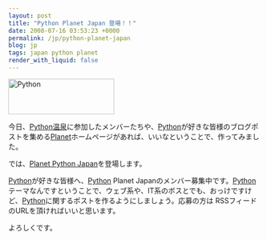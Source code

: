 ```yaml
---
layout: post
title: "Python Planet Japan 登場！！"
date: 2008-07-16 03:53:23 +0000
permalink: /jp/python-planet-japan
blog: jp
tags: japan python planet
render_with_liquid: false
---
```


<p><img src="http://planetpythonjp.ianlewis.org/images/python-logo.gif" alt="Python" width="211" height="71" /></p>
<p>今日、<a href="http://pyspa.org/">Python温泉</a>に参加したメンバーたちや、<a href="http://www.python.org/" title="Python">Python</a>が好きな皆様のブログポストを集める<a href="http://www.planetplanet.org/">Planet</a>ホームページがあれば、いいなということで、作ってみました。</p>
<p>では、<a href="http://planetpythonjp.ianlewis.org/">Planet Python Japan</a><a href="http://planetpythonjp.ianlewis.org/"></a>を登場します。</p>
<p><a href="http://www.python.org/" title="Python">Python</a>が好きな皆様へ、<a href="http://www.python.org/" title="Python">Python</a> Planet Japanのメンバー募集中です。<a href="http://www.python.org/" title="Python">Python</a>テーマなんですということで、ウェブ系や、IT系のボスとでも、おっけですけど、<a href="http://www.python.org/" title="Python">Python</a>に関するポストを作るようにしましょう。応募の方は RSSフィードのURLを頂ければいいと思います。</p>
<p>よろしくです。</p>
<div class="sharethis">
        <script type="text/javascript" language="javascript">
          SHARETHIS.addEntry( {
            title : 'Python Planet Japan 登場！！',
              url   : 'http://www.ianlewis.org/jp/python-planet-japan'}, 
            { button: true }
          ) ;
        </script></div>
